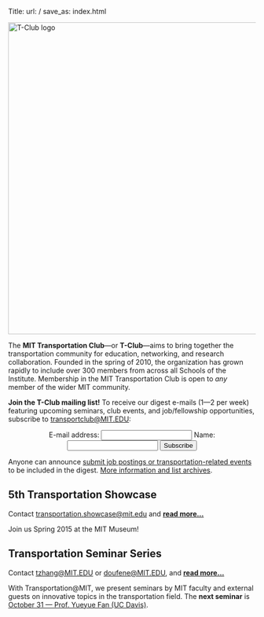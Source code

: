 Title:
url: /
save_as: index.html

<img src="/image/logo/t-club.png" alt="T-Club logo" style="width:635px"/>

The **MIT Transportation Club**—or **T-Club**—aims to bring together the transportation community for education, networking, and research collaboration. Founded in the spring of 2010, the organization has grown rapidly to include over 300 members from across all Schools of the Institute. Membership in the MIT Transportation Club is open to *any* member of the wider MIT community.

**Join the T-Club mailing list!** To receive our digest e-mails (1—2 per week) featuring upcoming seminars, club events, and job/fellowship opportunities, subscribe to <transportclub@MIT.EDU>:
<center>
<form method="post" action="http://mailman.mit.edu/mailman/subscribe/transportclub">
E-mail address: <input type="text" name="email">
Name: <input type="text" name="name">
<input type="submit" name="email-button" value="Subscribe">
</form>
</center>

Anyone can announce [submit job postings or transportation-related events](https://docs.google.com/forms/d/1gobnpPHKaP2h51ECSFJFWUi_eVNMbKUgTk8fhzc58aw/viewform) to be included in the digest. [More information and list archives](http://mailman.mit.edu/mailman/listinfo/transportclub).

## 5th Transportation Showcase
Contact [transportation.showcase@mit.edu](mailto:transportation.showcase@mit.edu) and **[read more…]({filename}/pages/showcase/2015.md)**

Join us Spring 2015 at the MIT Museum!

## Transportation Seminar Series
Contact [tzhang@MIT.EDU](mailto:tzhang@MIT.EDU) or [doufene@MIT.EDU](mailto:doufene@MIT.EDU), and **[read more…]({category}seminars)**

With Transportation@MIT, we present seminars by MIT faculty and external guests on innovative topics in the transportation field. The **next seminar** is [October 31 — Prof. Yueyue Fan (UC Davis)]({filename}/2014-10-31-yueyue-fan.md).
